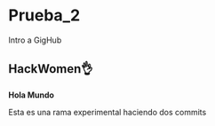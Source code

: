 # Prueba_2
Intro a GigHub

## HackWomen👌
**Hola Mundo**

Esta es una rama experimental 
haciendo dos commits 
